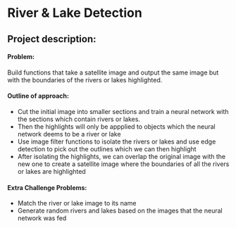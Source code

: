 # River & Lake Detection

## Project description:

#### Problem:
  Build functions that take a satellite image and output the same image but with the boundaries of the rivers or lakes highlighted.

#### Outline of approach:
  * Cut the initial image into smaller sections and train a neural network with the sections which contain rivers or lakes. 
  * Then the highlights will only be appplied to objects which the neural network deems to be a river or lake
  * Use image filter functions to isolate the rivers or lakes and use edge detection to pick out the outlines which we can then highlight
  * After isolating the highlights, we can overlap the original image with the new one to create a satellite image where the boundaries of all the rivers or lakes are highlighted

#### Extra Challenge Problems:
  * Match the river or lake image to its name
  * Generate random rivers and lakes based on the images that the neural network was fed
